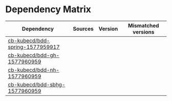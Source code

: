 # Dependency Matrix

Dependency | Sources | Version | Mismatched versions
---------- | ------- | ------- | -------------------
[cb-kubecd/bdd-spring-1577959917](https://github.com/cb-kubecd/bdd-spring-1577959917.git) |  | []() | 
[cb-kubecd/bdd-gh-1577960959](https://github.com/cb-kubecd/bdd-gh-1577960959.git) |  | []() | 
[cb-kubecd/bdd-nh-1577960959](https://github.com/cb-kubecd/bdd-nh-1577960959.git) |  | []() | 
[cb-kubecd/bdd-sbhg-1577960959](https://github.com/cb-kubecd/bdd-sbhg-1577960959.git) |  | []() | 
